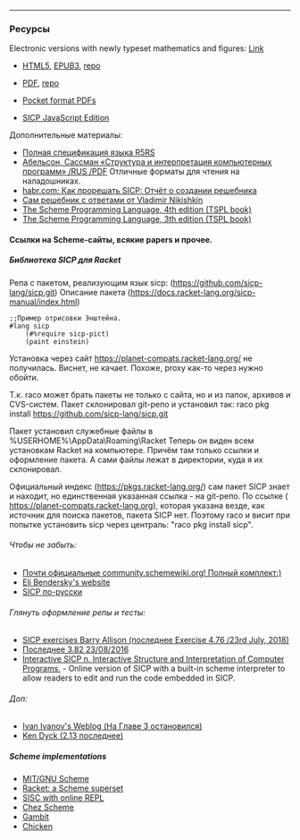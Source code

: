 ----------------
### Ресурсы 

Electronic versions with newly typeset mathematics and figures:
[Link](https://sicpebook.wordpress.com/ebook/)

- [HTML5](http://sarabander.github.io/sicp/), [EPUB3](https://www.dropbox.com/s/y9jt5kmabt02yg8/sicp.epub?dl=0), [repo](https://github.com/sarabander/sicp)

- [PDF](https://github.com/sarabander/sicp-pdf/blob/master/sicp.pdf?raw=true), [repo](https://github.com/sarabander/sicp-pdf)

- [Pocket format PDFs](https://github.com/sarabander/sicp-pocket)

- [SICP JavaScript Edition](https://github.com/source-academy/sicp)


Дополнительные материалы:

- [Полная спецификация языка R5RS](https://bmstu-iu9.github.io/scheme-labs/r5rs.pdf)
- [Абельсон, Сассман «Структура и интерпретация компьютерных программ» /RUS /PDF](https://bmstu-iu9.github.io/scheme-labs/sicp.pdf)
  Отличные форматы для чтения на наладошниках.
- [habr.com: Как прорешать SICP: Отчёт о создании решебника](https://habr.com/ru/articles/542226/)
- [Сам решебник с ответами от Vladimir Nikishkin](https://gitlab.com/Lockywolf/chibi-sicp)
- [The Scheme Programming Language, 4th edition (TSPL book)](http://community.schemewiki.org/?TSPL)
- [The Scheme Programming Language, 3th edition (TSPL book)](https://www.scheme.com/tspl3/)


#### Ссылки на Scheme-сайты, всякие papers и прочее.

##### Библиотека SICP для Racket

   Репа с пакетом, реализующим язык sicp: (https://github.com/sicp-lang/sicp.git)
   Описание пакета (https://docs.racket-lang.org/sicp-manual/index.html)

```
;;Пример отрисовки Энштейна.
#lang sicp
    (#%require sicp-pict)
    (paint einstein)
```

Установка через сайт https://planet-compats.racket-lang.org/ не получилась. Виснет, не качает. Похоже, proxy как-то через нужно обойти.

Т.к. raco может брать пакеты не только с сайта, но и из папок, архивов и  CVS-систем.
Пакет склонировал  git-репо и установил так:
raco pkg install  https://github.com/sicp-lang/sicp.git

Пакет установил служебные файлы в %USERHOME%\AppData\Roaming\Racket
Теперь он виден всем установкам Racket на компьютере.
Причём там только ссылки и оформление пакета. А сами файлы лежат в директории, куда я их склонировал. 

Официальный индекс (https://pkgs.racket-lang.org/) сам пакет SICP знает и находит, но единственная указанная ссылка - на git-репо. 
По ссылке ( https://planet-compats.racket-lang.org), которая указана везде, как источник для поиска пакетов, пакета SICP нет. Поэтому raco и висит при попытке установить sicp через централь:
"raco pkg install sicp". 


###### *Чтобы не забыть:*
 * [Почти официальные community.schemewiki.org! Полный комплект:)](http://community.schemewiki.org/?sicp-solutions)
 * [Eli Bendersky's website](http://eli.thegreenplace.net/tag/sicp)
 * [SICP по-русски](http://sicp.sergeykhenkin.com/sicp-exercise-solutions/)

###### *Глянуть оформление репы и тесты:*
 * [SICP exercises Barry Allison (последнее Exercise 4.76 /23rd July, 2018)](https://wizardbook.wordpress.com/) 
 * [Последнее 3.82 23/08/2016](https://github.com/sarabander/p2pu-sicp)
 * [Interactive SICP n. Interactive Structure and Interpretation of Computer Programs.](https://xuanji.appspot.com/isicp/index.html) - Online version of SICP with a built-in scheme interpreter to allow readers to edit and run the code embedded in SICP.
###### *Доп:*
 * [Ivan Ivanov's Weblog (На Главе 3 остановился)](https://ivanovivan.wordpress.com/category/project-sicp) 
 * [Ken Dyck (2.13 последнее)](https://kendyck.com/2007/10/24/solution-to-sicp-exercise-213/)

##### Scheme implementations
- [MIT/GNU Scheme](http://groups.csail.mit.edu/mac/projects/scheme/)
- [Racket: a Scheme superset](http://www.racket-lang.org/)
- [SISC with online REPL](http://sisc-scheme.org/)
- [Chez Scheme](http://www.scheme.com/)
- [Gambit](http://dynamo.iro.umontreal.ca/~gambit/wiki/index.php/Main_Page)
- [Chicken](http://www.call-cc.org/)                                                                 
